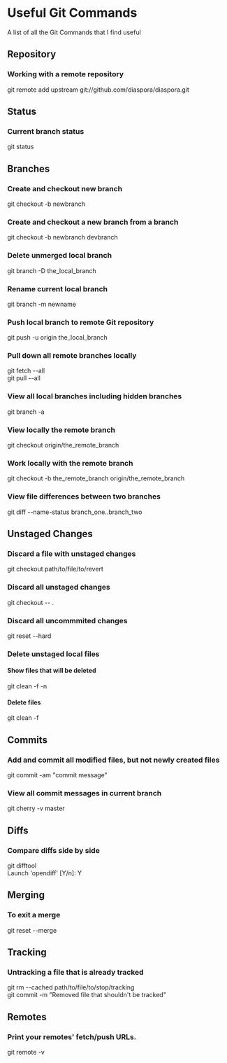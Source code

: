 # Useful Git Commands
A list of all the Git Commands that I find useful

## Repository

### Working with a remote repository
git remote add upstream git://github.com/diaspora/diaspora.git

## Status

### Current branch status
git status

## Branches

### Create and checkout new branch
git checkout -b newbranch

### Create and checkout a new branch from a branch
git checkout -b newbranch devbranch

### Delete unmerged local branch
git branch -D the_local_branch

### Rename current local branch
git branch -m newname

### Push local branch to remote Git repository
git push -u origin the_local_branch

### Pull down all remote branches locally
git fetch --all  
git pull --all

### View all local branches including hidden branches
git branch -a

### View locally the remote branch
git checkout origin/the_remote_branch

### Work locally with the remote branch
git checkout -b the_remote_branch origin/the_remote_branch

### View file differences between two branches
git diff --name-status branch_one..branch_two

## Unstaged Changes

### Discard a file with unstaged changes
git checkout path/to/file/to/revert

### Discard all unstaged changes
git checkout -- .

### Discard all uncommmited changes
git reset --hard

### Delete unstaged local files
#### Show files that will be deleted
git clean -f -n 
#### Delete files
git clean -f

## Commits

### Add and commit all modified files, but not newly created files
git commit -am  "commit message"

### View all commit messages in current branch
git cherry -v master

## Diffs

### Compare diffs side by side
git difftool  
Launch 'opendiff' [Y/n]: Y

## Merging

### To exit a merge
git reset --merge

## Tracking

### Untracking a file that is already tracked
git rm --cached path/to/file/to/stop/tracking  
git commit -m "Removed file that shouldn't be tracked"

## Remotes

### Print your remotes' fetch/push URLs.
git remote -v
